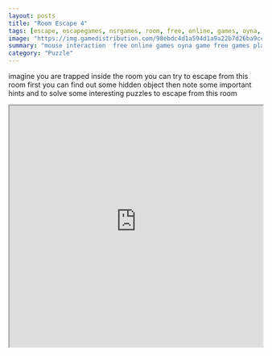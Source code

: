 ```yaml
---
layout: posts
title: "Room Escape 4"
tags: [escape, escapegames, nsrgames, room, free, online, games, oyna, game, free, games, play, play, games]
image: "https://img.gamedistribution.com/98ebdc4d1a594d1a9a22b7d26ba9cca8.jpg"
summary: "mouse interaction  free online games oyna game free games play play games"
category: "Puzzle"
---
```


imagine you are trapped inside the room you can try to escape from this room first you can find out some hidden object then note some important hints and to solve some interesting puzzles to escape from this room

<iframe width="100%" height="480px;" src="https://flash.gamedistribution.com?game=98ebdc4d1a594d1a9a22b7d26ba9cca8"></iframe>